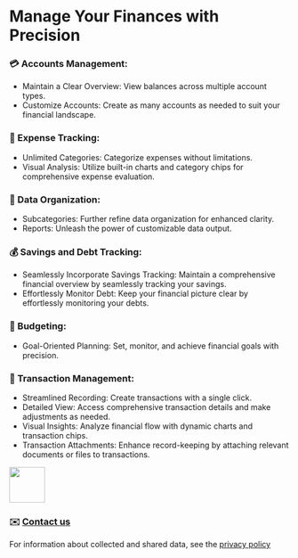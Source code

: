 # Manage Your Finances with Precision

### 💳 Accounts Management:
- Maintain a Clear Overview: View balances across multiple account types.
- Customize Accounts: Create as many accounts as needed to suit your financial landscape.

### 💸 Expense Tracking:
- Unlimited Categories: Categorize expenses without limitations.
- Visual Analysis: Utilize built-in charts and category chips for comprehensive expense evaluation.

### 📁 Data Organization:
- Subcategories: Further refine data organization for enhanced clarity.
- Reports: Unleash the power of customizable data output.

### 💰 Savings and Debt Tracking:
- Seamlessly Incorporate Savings Tracking: Maintain a comprehensive financial overview by seamlessly tracking your savings.
- Effortlessly Monitor Debt: Keep your financial picture clear by effortlessly monitoring your debts.

### 💼 Budgeting:
- Goal-Oriented Planning: Set, monitor, and achieve financial goals with precision.

### 📝 Transaction Management:
- Streamlined Recording: Create transactions with a single click.
- Detailed View: Access comprehensive transaction details and make adjustments as needed.
- Visual Insights: Analyze financial flow with dynamic charts and transaction chips.
- Transaction Attachments: Enhance record-keeping by attaching relevant documents or files to transactions.

[<img src="https://play.google.com/intl/en_us/badges/static/images/badges/en_badge_web_generic.png" height="64">](https://play.google.com/store/apps/details?id=com.alan.financebro)

### ✉️ [Contact us](mailto:moneymate.dev@gmail.com)

For information about collected and shared data, see the [privacy policy](https://drive.google.com/file/d/1LdcFYcghW857QCthNVZ-6cd1XzXtXb5h/view?usp=sharing)
